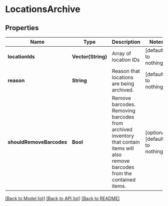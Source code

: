 # LocationsArchive


## Properties
Name | Type | Description | Notes
------------ | ------------- | ------------- | -------------
**locationIds** | **Vector{String}** | Array of location IDs | [default to nothing]
**reason** | **String** | Reason that locations are being archived.  | [default to nothing]
**shouldRemoveBarcodes** | **Bool** | Remove barcodes. Removing barcodes from archived inventory that contain items will also remove barcodes from the contained items.  | [optional] [default to nothing]


[[Back to Model list]](../README.md#models) [[Back to API list]](../README.md#api-endpoints) [[Back to README]](../README.md)


